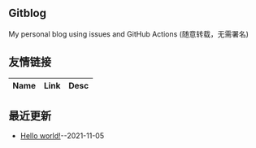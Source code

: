 ## Gitblog
My personal blog using issues and GitHub Actions (随意转载，无需署名)
## 友情链接
| Name | Link | Desc | 
 | ---- | ---- | ---- |
## 最近更新
- [Hello world!](https://github.com/whlshdw/iblog/issues/1)--2021-11-05
